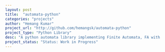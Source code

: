 ```yaml
---
layout: post
title:  "automata-python"
categories: "projects"
author: "Hemang Kumar"
project_url: "http://github.com/hemangsk/automata-python"
project_type: "Python Library"
desc: "A python automata library implementing Finite Automata, FA with Output, PDA and TM"
project_status: "Status: Work in Progress"
---
```

